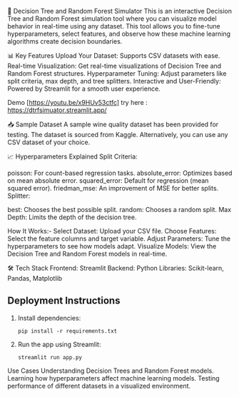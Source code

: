 🧩 Decision Tree and Random Forest Simulator
This is an interactive Decision Tree and Random Forest simulation tool where you can visualize model behavior in real-time using any dataset. This tool allows you to fine-tune hyperparameters, select features, and observe how these machine learning algorithms create decision boundaries.

📊 Key Features
Upload Your Dataset: Supports CSV datasets with ease.
Real-time Visualization: Get real-time visualizations of Decision Tree and Random Forest structures.
Hyperparameter Tuning: Adjust parameters like split criteria, max depth, and tree splitters.
Interactive and User-Friendly: Powered by Streamlit for a smooth user experience.

Demo
[https://youtu.be/x9HUv53ctfc]
try here : https://dtrfsimuator.streamlit.app/

📥 Sample Dataset
A sample wine quality dataset has been provided for testing. The dataset is sourced from Kaggle.
Alternatively, you can use any CSV dataset of your choice.

📈 Hyperparameters Explained
Split Criteria:

poisson: For count-based regression tasks.
absolute_error: Optimizes based on mean absolute error.
squared_error: Default for regression (mean squared error).
friedman_mse: An improvement of MSE for better splits.
Splitter:

best: Chooses the best possible split.
random: Chooses a random split.
Max Depth: Limits the depth of the decision tree.

How It Works:-
Select Dataset: Upload your CSV file.
Choose Features: Select the feature columns and target variable.
Adjust Parameters: Tune the hyperparameters to see how models adapt.
Visualize Models: View the Decision Tree and Random Forest models in real-time.

🛠️ Tech Stack
Frontend: Streamlit
Backend: Python
Libraries: Scikit-learn, Pandas, Matplotlib

## Deployment Instructions
1. Install dependencies:
   ```
   pip install -r requirements.txt
   ```
2. Run the app using Streamlit:
   ```
   streamlit run app.py
   ```

Use Cases
Understanding Decision Trees and Random Forest models.
Learning how hyperparameters affect machine learning models.
Testing performance of different datasets in a visualized environment.
